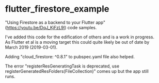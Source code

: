 # flutter_firestore_example
"Using Firestore as a backend to your Flutter app" (https://youtu.be/DqJ_KjFzL9I) code samples.

I've added this code for the edification of others and is a work in progress. As Flutter et al is a moving target this could quite likely be out of date by March 2019 (2019-03-01). 

Adding "cloud_firestore: ^0.8.1" to pubspec.yaml file also helped.

The error "registerResGeneratingTask is deprecated, use registerGeneratedResFolders(FileCollection)" comes up but the app still runs.
